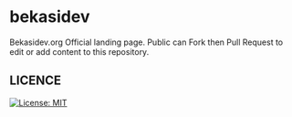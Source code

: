 # bekasidev
Bekasidev.org Official landing page. Public can Fork then Pull Request to edit or add content to this repository.
## LICENCE
[![License: MIT](https://img.shields.io/badge/License-MIT-yellow.svg)](https://opensource.org/licenses/MIT)
